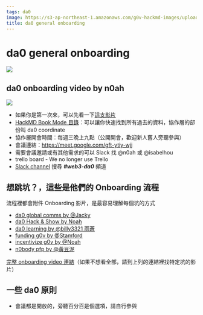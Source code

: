 ```yaml
---
tags: da0
image: https://s3-ap-northeast-1.amazonaws.com/g0v-hackmd-images/uploads/upload_ff8cfc02f10549de8fa225887c35d850.png
title: da0 general onboarding
---
```


# da0 general onboarding

![](https://s3-ap-northeast-1.amazonaws.com/g0v-hackmd-images/uploads/upload_ff8cfc02f10549de8fa225887c35d850.png)

## da0 onboarding video by n0ah

[![](https://s3-ap-northeast-1.amazonaws.com/g0v-hackmd-images/uploads/upload_0bf7ed09033a97c90dc5ab38f02a10c1.png)](https://drive.google.com/file/d/1Z6BwBHZsyFmt9KgdmqtfHrMSgtvTe8u8/view?usp=sharing)


- 如果你是第一次來，可以先看一下[這支影片](https://drive.google.com/file/d/1Z6BwBHZsyFmt9KgdmqtfHrMSgtvTe8u8/view?usp=sharing)
- [HackMD Book Mode 目錄](https://g0v.hackmd.io/@da0/main)：可以讓你快速找到所有過去的資料，協作層的部份叫 da0 coordinate
- 協作層開會時間：每週三晚上九點（公開開會，歡迎新人舊人旁聽參與）
- 會議連結：https://meet.google.com/gft-ytiy-wjj
- 需要會議邀請或有其他需求的可以 Slack 找 @n0ah 或 @isabelhou
- trello board - We no longer use Trello
- [Slack channel](https://join.g0v.tw/) 搜尋 ***#web3-da0*** 頻道

## 想跳坑？，這些是他們的 Onboarding 流程

流程裡都會附件 Onboarding 影片，是最容易理解每個坑的方式

- [da0 global comms by @Jacky](https://g0v.hackmd.io/2pTHwgj3T3qnZ6w7B-jp-g?view)
- [da0 Hack & Show by Noah](https://g0v.hackmd.io/@da0/HklPDf8K7j/)
- [da0 learning by @billy3321 雨蒼](https://g0v.hackmd.io/@noahyeh/Hkd7Uwbmi/edit)
- [funding g0v by @Stamford](https://g0v.hackmd.io/@da0/main/%2F%40noahyeh%2FH1qDIwbQj)
- [incentivize g0v by @Noah](https://g0v.hackmd.io/@da0/main/%2F%40noahyeh%2FHybGDvbmi)
- [n0body pfp by @黃豆泥](https://g0v.hackmd.io/@noahyeh/S1xTF1h7j/)

[完整 onboarding video 連結](https://youtu.be/T_MdGcpIWyM)（如果不想看全部，請到上列的連結裡找特定坑的影片）

## 一些 da0 原則
- 會議都是開放的，旁聽百分百是個選項，請自行參與

